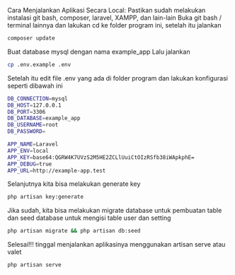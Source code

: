 Cara Menjalankan Aplikasi Secara Local:
Pastikan sudah melakukan instalasi git bash, composer, laravel, XAMPP, dan lain-lain
Buka git bash / terminal lainnya dan lakukan cd ke folder program ini, setelah itu jalankan
```bash
composer update
```
Buat database mysql dengan nama example_app
Lalu jalankan
```bash
cp .env.example .env
```
Setelah itu edit file .env yang ada di folder program dan lakukan konfigurasi seperti dibawah ini
```bash
DB_CONNECTION=mysql
DB_HOST=127.0.0.1
DB_PORT=3306
DB_DATABASE=example_app
DB_USERNAME=root
DB_PASSWORD=

APP_NAME=Laravel
APP_ENV=local
APP_KEY=base64:QGRW4K7UVzS2M5HE2ZCLlUuiCtOIzRSfb38iWApkphE=
APP_DEBUG=true
APP_URL=http://example-app.test
```
Selanjutnya kita bisa melakukan generate key
```bash
php artisan key:generate
```
Jika sudah, kita bisa melakukan migrate database untuk pembuatan table dan seed database untuk mengisi table user dan setting
```bash
php artisan migrate && php artisan db:seed
```
Selesai!!! tinggal menjalankan aplikasinya menggunakan artisan serve atau valet
```bash
php artisan serve
```


